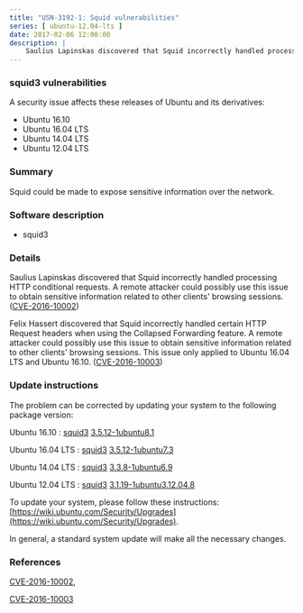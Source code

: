 ```yaml
---
title: "USN-3192-1: Squid vulnerabilities"
series: [ ubuntu-12.04-lts ]
date: 2017-02-06 12:00:00
description: |
    Saulius Lapinskas discovered that Squid incorrectly handled processing HTTP conditional requests. A remote attacker could possibly use this issue to obtain sensitive information related to other clients&#39; browsing sessions. ([CVE-2016-10002](http://people.ubuntu.com/~ubuntu-security/cve/CVE-2016-10002))
--- 
```

 
### squid3 vulnerabilities

A security issue affects these releases of Ubuntu and its derivatives:

* Ubuntu 16.10
* Ubuntu 16.04 LTS
* Ubuntu 14.04 LTS
* Ubuntu 12.04 LTS

### Summary

Squid could be made to expose sensitive information over the network. 

### Software description

* squid3 

### Details

Saulius Lapinskas discovered that Squid incorrectly handled processing HTTP conditional requests. A remote attacker could possibly use this issue to obtain sensitive information related to other clients&#39; browsing sessions. ([CVE-2016-10002](http://people.ubuntu.com/~ubuntu-security/cve/CVE-2016-10002))

Felix Hassert discovered that Squid incorrectly handled certain HTTP Request headers when using the Collapsed Forwarding feature. A remote attacker could possibly use this issue to obtain sensitive information related to other clients&#39; browsing sessions. This issue only applied to Ubuntu 16.04 LTS and Ubuntu 16.10. ([CVE-2016-10003](http://people.ubuntu.com/~ubuntu-security/cve/CVE-2016-10003)) 

### Update instructions

The problem can be corrected by updating your system to the following package version:

Ubuntu 16.10
 : [squid3](https://launchpad.net/ubuntu/+source/squid3) <span> [3.5.12-1ubuntu8.1](https://launchpad.net/ubuntu/+source/squid3/3.5.12-1ubuntu8.1) </span> 

Ubuntu 16.04 LTS
 : [squid3](https://launchpad.net/ubuntu/+source/squid3) <span> [3.5.12-1ubuntu7.3](https://launchpad.net/ubuntu/+source/squid3/3.5.12-1ubuntu7.3) </span> 

Ubuntu 14.04 LTS
 : [squid3](https://launchpad.net/ubuntu/+source/squid3) <span> [3.3.8-1ubuntu6.9](https://launchpad.net/ubuntu/+source/squid3/3.3.8-1ubuntu6.9) </span> 

Ubuntu 12.04 LTS
 : [squid3](https://launchpad.net/ubuntu/+source/squid3) <span> [3.1.19-1ubuntu3.12.04.8](https://launchpad.net/ubuntu/+source/squid3/3.1.19-1ubuntu3.12.04.8) </span> 

To update your system, please follow these instructions: [https://wiki.ubuntu.com/Security/Upgrades](https://wiki.ubuntu.com/Security/Upgrades).

In general, a standard system update will make all the necessary changes. 

### References

 [CVE-2016-10002](http://people.ubuntu.com/~ubuntu-security/cve/CVE-2016-10002), 

 [CVE-2016-10003](http://people.ubuntu.com/~ubuntu-security/cve/CVE-2016-10003)
 
